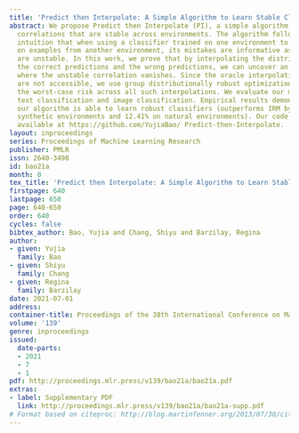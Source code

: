 ```yaml
---
title: 'Predict then Interpolate: A Simple Algorithm to Learn Stable Classifiers'
abstract: We propose Predict then Interpolate (PI), a simple algorithm for learning
  correlations that are stable across environments. The algorithm follows from the
  intuition that when using a classifier trained on one environment to make predictions
  on examples from another environment, its mistakes are informative as to which correlations
  are unstable. In this work, we prove that by interpolating the distributions of
  the correct predictions and the wrong predictions, we can uncover an oracle distribution
  where the unstable correlation vanishes. Since the oracle interpolation coefficients
  are not accessible, we use group distributionally robust optimization to minimize
  the worst-case risk across all such interpolations. We evaluate our method on both
  text classification and image classification. Empirical results demonstrate that
  our algorithm is able to learn robust classifiers (outperforms IRM by 23.85% on
  synthetic environments and 12.41% on natural environments). Our code and data are
  available at https://github.com/YujiaBao/ Predict-then-Interpolate.
layout: inproceedings
series: Proceedings of Machine Learning Research
publisher: PMLR
issn: 2640-3498
id: bao21a
month: 0
tex_title: 'Predict then Interpolate: A Simple Algorithm to Learn Stable Classifiers'
firstpage: 640
lastpage: 650
page: 640-650
order: 640
cycles: false
bibtex_author: Bao, Yujia and Chang, Shiyu and Barzilay, Regina
author:
- given: Yujia
  family: Bao
- given: Shiyu
  family: Chang
- given: Regina
  family: Barzilay
date: 2021-07-01
address:
container-title: Proceedings of the 38th International Conference on Machine Learning
volume: '139'
genre: inproceedings
issued:
  date-parts:
  - 2021
  - 7
  - 1
pdf: http://proceedings.mlr.press/v139/bao21a/bao21a.pdf
extras:
- label: Supplementary PDF
  link: http://proceedings.mlr.press/v139/bao21a/bao21a-supp.pdf
# Format based on citeproc: http://blog.martinfenner.org/2013/07/30/citeproc-yaml-for-bibliographies/
---
```

